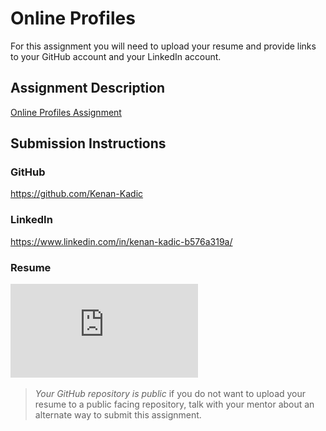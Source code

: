 # Online Profiles
For this assignment you will need to upload your resume and provide links to your GitHub account and your LinkedIn account.

## Assignment Description
[Online Profiles Assignment](https://education.launchcode.org/liftoff/modules/assignments/online-profiles)

## Submission Instructions
 
### GitHub
https://github.com/Kenan-Kadic
 
### LinkedIn
https://www.linkedin.com/in/kenan-kadic-b576a319a/

### Resume
![PDF of Resume](https://github.com/Kenan-Kadic/liftoff-assignments/blob/master/C1-Online_Profiles/Kenan%20Kadic%20Resume%202020.pdf)


> *Your GitHub repository is public* if you do not want to upload your resume to a public facing repository, talk with your mentor about an alternate way to submit this assignment.

